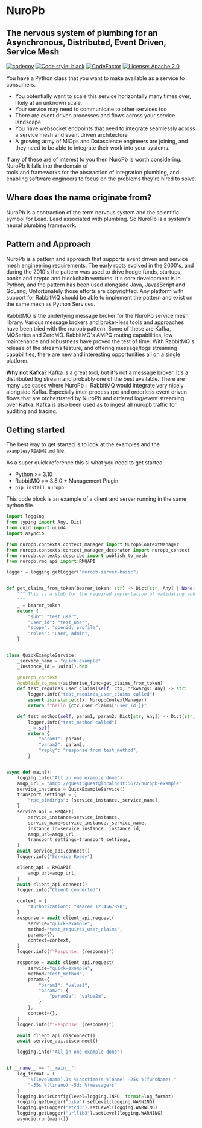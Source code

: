 # NuroPb

## The nervous system of plumbing for an Asynchronous, Distributed, Event Driven, Service Mesh

[![codecov](https://codecov.io/gh/robertbetts/nuropb/branch/main/graph/badge.svg?token=DVSBZY794D)](https://codecov.io/gh/robertbetts/nuropb)
[![Code style: black](https://img.shields.io/badge/code%20style-black-000000.svg)](https://github.com/psf/black)
[![CodeFactor](https://www.codefactor.io/repository/github/robertbetts/nuropb/badge)](https://www.codefactor.io/repository/github/robertbetts/nuropb)
[![License: Apache 2.0](https://img.shields.io/pypi/l/giteo)](https://www.apache.org/licenses/LICENSE-2.0.txt)

You have a Python class that you want to make available as a service to consumers.
* You potentially want to scale this service horizontally many times over, likely at an unknown scale.
* Your service may need to communicate to other services too
* There are event driven processes and flows across your service landscape
* You have websocket endpoints that need to integrate seamlessly across a service mesh and event driven architecture
* A growing army of MlOps and Datascience engineers are joining, and they need to be able to integrate their 
  work into your systems.

If any of these are of interest to you then NuroPb is worth considering. NuroPb It falls into the domain of  
tools and frameworks for the abstraction of integration plumbing, and enabling software engineers to focus on the 
problems they're hired to solve.

## Where does the name originate from? 
NuroPb is a contraction of the term nervous system and the scientific symbol for Lead. Lead
associated with plumbing. So NuroPb is a system's neural plumbing framework.

## Pattern and Approach
NuroPb is a pattern and approach that supports event driven and service mesh engineering requirements. The
early roots evolved in the 2000's, and during the 2010's the pattern was used to drive hedge funds, startups, 
banks and crypto and blockchain ventures. It's core development is in Python, and the pattern has been used
alongside Java, JavasScript and GoLang, Unfortunately those efforts are copyrighted. Any platform with support
for RabbitMQ should be able to implement the pattern and exist on the same mesh as Python Services.

RabbitMQ is the underlying message broker for the NuroPb service mesh library. Various message brokers and 
broker-less tools and approaches have been tried with the nuropb pattern. Some of these are Kafka, MQSeries and 
ZeroMQ. RabbitMQ's AMPQ routing capabilities, low maintenance and robustness have proved the test of time. With 
RabbitMQ's release of the streams feature, and offering message/logs streaming capabilities, there are new 
and interesting opportunities all on a single platform.

**Why not Kafka**? Kafka is a great tool, but it's not a message broker. It's a distributed log stream and 
probably one of the best available. There are many use cases where NuroPb + RabbitMQ would integrate very 
nicely alongside Kafka. Especially inter-process rpc and orderless event driven flows that are orchestrated 
by NuroPb and ordered log/event streaming over Kafka. Kafka is also been used as to ingest all nuropb traffic
for auditing and tracing.

## Getting started
The best way to get started is to look at the examples and the `examples/README.md` file. 

As a super quick reference this si what you need to get started:
* Python >= 3.10
* RabbitMQ >= 3.8.0 + Management Plugin
* `pip install nuropb`

This code block is an example of a client and server running in the same python file. 
```python
import logging
from typing import Any, Dict
from uuid import uuid4
import asyncio

from nuropb.contexts.context_manager import NuropbContextManager
from nuropb.contexts.context_manager_decorator import nuropb_context
from nuropb.contexts.describe import publish_to_mesh
from nuropb.rmq_api import RMQAPI

logger = logging.getLogger("nuropb-server-basic")


def get_claims_from_token(bearer_token: str) -> Dict[str, Any] | None:
    """ This is a stub for the required implentation of validating and decoding the bearer token
    """
    _ = bearer_token
    return {
        "sub": "test_user",
        "user_id": "test_user",
        "scope": "openid, profile",
        "roles": "user, admin",
    }


class QuickExampleService:
    _service_name = "quick-example"
    _instance_id = uuid4().hex

    @nuropb_context
    @publish_to_mesh(authorise_func=get_claims_from_token)
    def test_requires_user_claims(self, ctx, **kwargs: Any) -> str:
        logger.info("test_requires_user_claims called")
        assert isinstance(ctx, NuropbContextManager)
        return f"hello {ctx.user_claims['user_id']}"

    def test_method(self, param1, param2: Dict[str, Any]) -> Dict[str, Any]:
        logger.info("test_method called")
        _ = self
        return {
            "param1": param1,
            "param2": param2,
            "reply": "response from test_method",
        }


async def main():
    logging.info("All in one example done")
    amqp_url = "amqp://guest:guest@localhost:5672/nuropb-example"
    service_instance = QuickExampleService()
    transport_settings = {
        "rpc_bindings": [service_instance._service_name],
    }
    service_api = RMQAPI(
        service_instance=service_instance,
        service_name=service_instance._service_name,
        instance_id=service_instance._instance_id,
        amqp_url=amqp_url,
        transport_settings=transport_settings,
    )
    await service_api.connect()
    logger.info("Service Ready")

    client_api = RMQAPI(
        amqp_url=amqp_url,
    )
    await client_api.connect()
    logger.info("Client connected")

    context = {
        "Authorization": "Bearer 1234567890",
    }
    response = await client_api.request(
        service="quick-example",
        method="test_requires_user_claims",
        params={},
        context=context,
    )
    logger.info(f"Response: {response}")

    response = await client_api.request(
        service="quick-example",
        method="test_method",
        params={
            "param1": "value1",
            "param2": {
                "param2a": "value2a",
            }
        },
        context={},
    )
    logger.info(f"Response: {response}")

    await client_api.disconnect()
    await service_api.disconnect()

    logging.info("All in one example done")


if __name__ == "__main__":
    log_format = (
        "%(levelname).1s %(asctime)s %(name) -25s %(funcName) "
        "-35s %(lineno) -5d: %(message)s"
    )
    logging.basicConfig(level=logging.INFO, format=log_format)
    logging.getLogger("pika").setLevel(logging.WARNING)
    logging.getLogger("etcd3").setLevel(logging.WARNING)
    logging.getLogger("urllib3").setLevel(logging.WARNING)
    asyncio.run(main())
```





